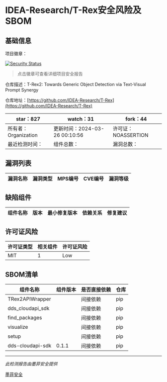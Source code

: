 # IDEA-Research/T-Rex安全风险及SBOM

## 基础信息

项目徽章：

[![Security Status](https://www.murphysec.com/platform3/v31/badge/1772334805886181376.svg)](https://www.murphysec.com/console/report/1772334756464697344/1772334805886181376)

> 点击徽章可查看详细项目安全报告

仓库描述：T-Rex2: Towards Generic Object Detection via Text-Visual Prompt Synergy

仓库地址：[https://github.com/IDEA-Research/T-Rex](https://github.com/IDEA-Research/T-Rex)

| star：827 | watch：31 | fork：44 |
| ----------- | -------------- | ------------ |
| 所有者：Organization | 更新时间：2024-03-26 00:10:56 | 许可证：NOASSERTION |
| 最近检测时间： | 组件总数： | 漏洞总数： |




## 漏洞列表

| 漏洞名称 | 漏洞类型 | MPS编号 | CVE编号 | 漏洞等级 |
| ------- | ------ | ------- | ------ | ----- |





## 缺陷组件

| 组件名称 | 版本 | 最小修复版本 | 依赖关系 | 修复建议 |
| -------- | ---- | ------------ | -------- | -------- |





## 许可证风险

| 许可证类型 | 相关组件 | 许可证风险 |
| ---------- | -------- | ---------- |
|MIT|1|Low|




## SBOM清单

| 组件名称 | 组件版本 | 是否直接依赖 | 仓库 |
| -------- | -------- | ------------ | ---- |
|TRex2APIWrapper||间接依赖|pip|
|dds_cloudapi_sdk||间接依赖|pip|
|find_packages||间接依赖|pip|
|visualize||间接依赖|pip|
|setup||间接依赖|pip|
|dds-cloudapi-sdk|0.1.1|间接依赖|pip|


------

*此检测报告由墨菲安全提供*

[墨菲安全](www.murphysec.com)